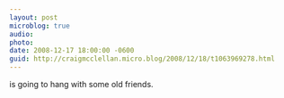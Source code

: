```yaml
---
layout: post
microblog: true
audio: 
photo: 
date: 2008-12-17 18:00:00 -0600
guid: http://craigmcclellan.micro.blog/2008/12/18/t1063969278.html
---
```

is going to hang with some old friends.
